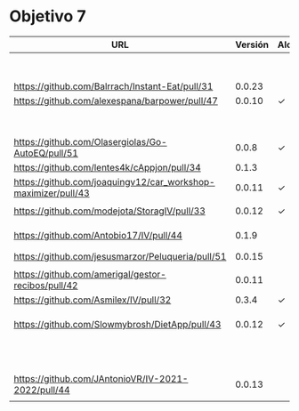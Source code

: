 # Objetivo 7

| URL                                                           | Versión | Alcanzado |
|---------------------------------------------------------------|---------|-----------|
| <!-- Enlace de noise-kngdm --> | | |
| <!-- Enlace de Esturillo98 --> | | |
| <!-- Enlace de LuisArostegui --> | | |
| <!-- Enlace de Paszser --> | | |
| <!-- Enlace de Mapachana --> | | |
| <!-- Enlace de eantoniocalo18 --> | | |
| <!-- Enlace de NachoCarher --> | | |
| <!-- Enlace de C L A --> | | |
| https://github.com/Balrrach/Instant-Eat/pull/31 | 0.0.23 | |
| https://github.com/alexespana/barpower/pull/47 | 0.0.10 | ✓ |
| <!-- Enlace de Javierexmar --> | | |
| <!-- Enlace de MarinoFajardo --> | | |
| <!-- Enlace de danifm1321 --> | | |
| <!-- Enlace de josevilchez247 --> | | |
| <!-- Enlace de arguellesm --> | | |
| <!-- Enlace de DFolchA --> | | |
| <!-- Enlace de JaimeGM96 --> | | |
| <!-- Enlace de agr8 --> | | |
| https://github.com/Olasergiolas/Go-AutoEQ/pull/51  | 0.0.8 | ✓ |
| https://github.com/lentes4k/cAppjon/pull/34 | 0.1.3 | |
| https://github.com/joaquingv12/car_workshop-maximizer/pull/43 | 0.0.11 | ✓ |
| <!-- Enlace de gomares --> | | |
| https://github.com/modejota/StoragIV/pull/33 | 0.0.12 | ✓ |
| <!-- Enlace de argelion14 --> | | |
| <!-- Enlace de juanmihdz --> | | |
| <!-- Enlace de venrra --> | | |
| https://github.com/Antobio17/IV/pull/44 | 0.1.9 | |
| <!-- Enlace de manujurado1 --> | | |
| <!-- Enlace de migueorg --> | | |
| https://github.com/jesusmarzor/Peluqueria/pull/51 | 0.0.15 | |
| <!-- Enlace de francisco3207 --> | | |
| https://github.com/amerigal/gestor-recibos/pull/42 | 0.0.11 | |
| https://github.com/Asmilex/IV/pull/32 | 0.3.4 | ✓ |
| <!-- Enlace de ismaelmontesinos --> | | |
| <!-- Enlace de morevi --> | | |
| <!-- Enlace de Pablont98 --> | | |
| https://github.com/Slowmybrosh/DietApp/pull/43 | 0.0.12 | ✓ |
| <!-- Enlace de sorozcov --> | | |
| <!-- Enlace de jlortega00 --> | | |
| <!-- Enlace de Xileon310 --> | | |
| <!-- Enlace de Parka015 --> | | |
| <!-- Enlace de edusegrich --> | | |
| <!-- Enlace de LuisSS20 --> | | |
| <!-- Enlace de juanfran00 --> | | |
| <!-- Enlace de Albertotc99 --> | | |
| <!-- Enlace de aleveji --> | | |
| <!-- Enlace de paula1999 --> | | |
| <!-- Enlace de xCyal --> | | |
| <!-- Enlace de vlljuan99 --> | | |
| https://github.com/JAntonioVR/IV-2021-2022/pull/44 | 0.0.13 | |
| <!-- Enlace de pablozafra97 --> | | |
